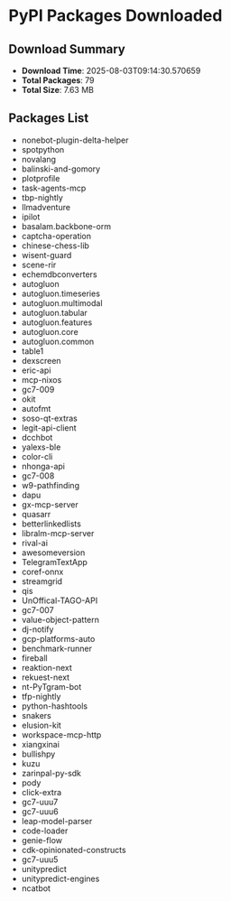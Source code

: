 # PyPI Packages Downloaded

## Download Summary
- **Download Time**: 2025-08-03T09:14:30.570659
- **Total Packages**: 79
- **Total Size**: 7.63 MB

## Packages List
- nonebot-plugin-delta-helper
- spotpython
- novalang
- balinski-and-gomory
- plotprofile
- task-agents-mcp
- tbp-nightly
- llmadventure
- ipilot
- basalam.backbone-orm
- captcha-operation
- chinese-chess-lib
- wisent-guard
- scene-rir
- echemdbconverters
- autogluon
- autogluon.timeseries
- autogluon.multimodal
- autogluon.tabular
- autogluon.features
- autogluon.core
- autogluon.common
- table1
- dexscreen
- eric-api
- mcp-nixos
- gc7-009
- okit
- autofmt
- soso-qt-extras
- legit-api-client
- dcchbot
- yalexs-ble
- color-cli
- nhonga-api
- gc7-008
- w9-pathfinding
- dapu
- gx-mcp-server
- quasarr
- betterlinkedlists
- libralm-mcp-server
- rival-ai
- awesomeversion
- TelegramTextApp
- coref-onnx
- streamgrid
- qis
- UnOffical-TAGO-API
- gc7-007
- value-object-pattern
- dj-notify
- gcp-platforms-auto
- benchmark-runner
- fireball
- reaktion-next
- rekuest-next
- nt-PyTgram-bot
- tfp-nightly
- python-hashtools
- snakers
- elusion-kit
- workspace-mcp-http
- xiangxinai
- bullishpy
- kuzu
- zarinpal-py-sdk
- pody
- click-extra
- gc7-uuu7
- gc7-uuu6
- leap-model-parser
- code-loader
- genie-flow
- cdk-opinionated-constructs
- gc7-uuu5
- unitypredict
- unitypredict-engines
- ncatbot

